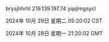 brysjhhrhl 219.139.197.74 yqqlmgsycl

2024年 10月 29日 星期二 05:20:02 CST

2024年 10月 28日 星期一 21:20:02 GMT

